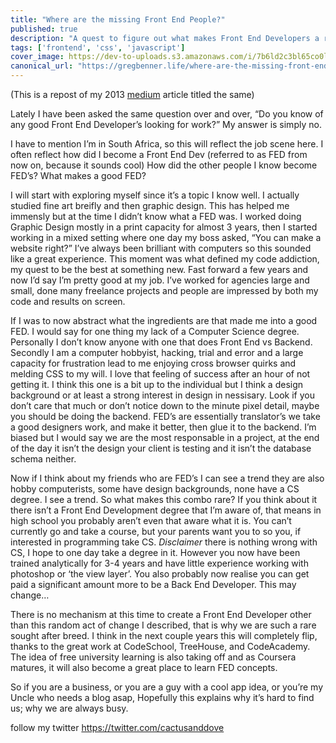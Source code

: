 ```yaml
---
title: "Where are the missing Front End People?"
published: true
description: "A quest to figure out what makes Front End Developers a rare commodity."
tags: ['frontend', 'css', 'javascript']
cover_image: https://dev-to-uploads.s3.amazonaws.com/i/7b6ld2c3bl65co0l6d5t.png
canonical_url: "https://gregbenner.life/where-are-the-missing-front-end-people/"
---
```


(This is a repost of my 2013 <a href="https://medium.com/@gregbenner/where-are-the-missing-front-end-people-d12bbb3ac785">medium</a> article titled the same)

Lately I have been asked the same question over and over, “Do you know of any good Front End Developer’s looking for work?” My answer is simply no.

I have to mention I’m in South Africa, so this will reflect the job scene here. I often reflect how did I become a Front End Dev (referred to as FED from now on, because it sounds cool) How did the other people I know become FED’s? What makes a good FED?

I will start with exploring myself since it’s a topic I know well. I actually studied fine art breifly and then graphic design. This has helped me immensly but at the time I didn’t know what a FED was. I worked doing Graphic Design mostly in a print capacity for almost 3 years, then I started working in a mixed setting where one day my boss asked, “You can make a website right?” I’ve always been brilliant with computers so this sounded like a great experience. This moment was what defined my code addiction, my quest to be the best at something new. Fast forward a few years and now I’d say I’m pretty good at my job. I’ve worked for agencies large and small, done many freelance projects and people are impressed by both my code and results on screen.

If I was to now abstract what the ingredients are that made me into a good FED. I would say for one thing my lack of a Computer Science degree. Personally I don’t know anyone with one that does Front End vs Backend. Secondly I am a computer hobbyist, hacking, trial and error and a large capacity for frustration lead to me enjoying cross browser quirks and melding CSS to my will. I love that feeling of success after an hour of not getting it. I think this one is a bit up to the individual but I think a design background or at least a strong interest in design in nessisary. Look if you don’t care that much or don’t notice down to the minute pixel detail, maybe you should be doing the backend. FED’s are essentially translator’s we take a good designers work, and make it better, then glue it to the backend. I’m biased but I would say we are the most responsable in a project, at the end of the day it isn’t the design your client is testing and it isn’t the database schema neither.

Now if I think about my friends who are FED’s I can see a trend they are also hobby computerists, some have design backgrounds, none have a CS degree. I see a trend. So what makes this combo rare? If you think about it there isn’t a Front End Development degree that I’m aware of, that means in high school you probably aren’t even that aware what it is. You can’t currently go and take a course, but your parents want you to so you, if interested in programming take CS. *Disclaimer* there is nothing wrong with CS, I hope to one day take a degree in it. However you now have been trained analytically for 3-4 years and have little experience working with photoshop or ‘the view layer’. You also probably now realise you can get paid a significant amount more to be a Back End Developer. This may change…

There is no mechanism at this time to create a Front End Developer other than this random act of change I described, that is why we are such a rare sought after breed. I think in the next couple years this will completely flip, thanks to the great work at CodeSchool, TreeHouse, and CodeAcademy. The idea of free university learning is also taking off and as Coursera matures, it will also become a great place to learn FED concepts.

So if you are a business, or you are a guy with a cool app idea, or you’re my Uncle who needs a blog asap, Hopefully this explains why it’s hard to find us; why we are always busy.

follow my twitter https://twitter.com/cactusanddove

